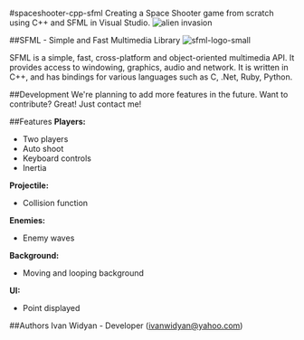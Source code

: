 #spaceshooter-cpp-sfml
Creating a Space Shooter game from scratch using C++ and SFML in Visual Studio.
![alien invasion](https://cloud.githubusercontent.com/assets/12959761/19656230/5e4ebae2-9a1f-11e6-85d8-2a68367b0673.JPG)

##SFML - Simple and Fast Multimedia Library
![sfml-logo-small](https://cloud.githubusercontent.com/assets/12959761/19738911/58f56f6e-9bb9-11e6-9486-a73b57f41fc4.png)

SFML is a simple, fast, cross-platform and object-oriented multimedia API. It provides access to windowing, graphics, audio and network.
It is written in C++, and has bindings for various languages such as C, .Net, Ruby, Python.

##Development
We're planning to add more features in the future. Want to contribute? Great! Just contact me!

##Features
**Players:**
* Two players
* Auto shoot
* Keyboard controls
* Inertia

**Projectile:**
* Collision function

**Enemies:**
* Enemy waves

**Background:**
* Moving and looping background

**UI:**
* Point displayed

##Authors
Ivan Widyan - Developer (ivanwidyan@yahoo.com)

